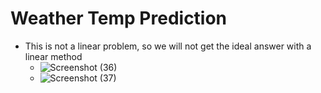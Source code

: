 # Weather Temp Prediction
- This is not a linear problem, so we will not get the ideal answer with a linear method
  - ![Screenshot (36)](https://user-images.githubusercontent.com/88179607/154804204-c7976c7f-164f-4f62-91b2-caa7384ccec3.png)
  - ![Screenshot (37)](https://user-images.githubusercontent.com/88179607/154804210-801355f5-7116-45b9-8502-77cc20778a80.png)
